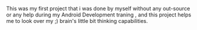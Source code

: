 This was my first project that i was done by myself without any out-source or 
any help during my Android Development traning , and this project helps me to look over my ;) brain's little bit thinking capabilities.
